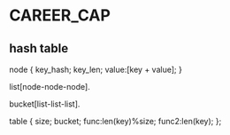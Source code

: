 
CAREER_CAP
==========

## hash table

node {
    key_hash;
    key_len;
    value:[key + value];
}

list[node-node-node].

bucket[list-list-list].

table {
    size;
    bucket;
    func:len(key)%size;
    func2:len(key);
};

